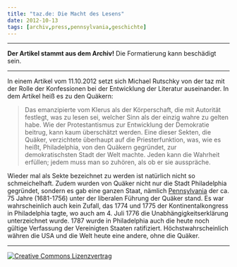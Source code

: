 ```yaml
---
title: "taz.de: Die Macht des Lesens"
date: 2012-10-13
tags: [archiv,press,pennsylvania,geschichte]
---
```

<hr><b>Der Artikel stammt aus dem Archiv!</b> Die Formatierung kann beschädigt sein.<hr>

<p>In einem <a htef="http://www.taz.de/Zur-Buchmesse-in-Frankfurt/!103194/">Artikel vom 11.10.2012</a> setzt sich Michael Rutschky von der taz mit der Rolle der Konfessionen bei der Entwicklung der Literatur auseinander. In dem Artikel heiß es zu den Quäkern:</p>
<blockquote>
Das emanzipierte vom Klerus als der Körperschaft, die mit Autorität festlegt, was zu lesen sei, welcher Sinn als der einzig wahre zu gelten habe. Wie der Protestantismus zur Entwicklung der Demokratie beitrug, kann kaum überschätzt werden. Eine dieser Sekten, die Quäker, verzichtete überhaupt auf die Priesterfunktion, was, wie es heißt, Philadelphia, von den Quäkern gegründet, zur demokratischsten Stadt der Welt machte. Jeden kann die Wahrheit erfüllen; jedem muss man so zuhören, als ob er sie ausspräche. 
</blockquote>
<p>Wieder mal als Sekte bezeichnet zu werden ist natürlich nicht so schmeichelhaft. Zudem wurden von Quäker nicht nur die Stadt Philadelphia gegründet, sondern es gab eine ganzen Staat, nämlich <a href="http://de.wikipedia.org/wiki/Geschichte_des_Qu%C3%A4kertums#Vereinigte_Staaten">Pennsylvania</a> der ca. 75 Jahre (1681-1756) unter der liberalen Führung der Quäker stand. Es war wahrscheinlich auch kein Zufall, das 1774 und 1775 der Kontinentalkongress in Philadelphia tagte, wo auch am 4. Juli 1776 die Unabhängigkeitserklärung unterzeichnet wurde. 1787 wurde in Philadelphia auch die heute noch gültige Verfassung der Vereinigten Staaten ratifiziert. Höchstwahrscheinlich währen die USA und die Welt heute eine andere, ohne die Quäker.</p>
 
<hr>
<a rel="license" href="http://creativecommons.org/licenses/by-sa/3.0/"><img alt="Creative Commons Lizenzvertrag" style="border-width:0" src="http://i.creativecommons.org/l/by-sa/3.0/88x31.png" /></a>
